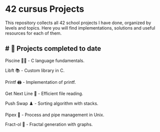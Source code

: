 # 42 cursus Projects

This repository collects all 42 school projects I have done, organized by levels and topics. Here you will find implementations, solutions and useful resources for each of them.


##  # 📂 Projects completed to date 

Piscine 🏊‍♂️ - C language fundamentals.

Libft 📚 - Custom library in C.

Printf 🖨️ - Implementation of printf.

Get Next Line 📜 - Efficient file reading.

Push Swap ♟️ - Sorting algorithm with stacks.

Pipex 🔗 - Process and pipe management in Unix.

Fract-ol 🎨 - Fractal generation with graphs.
